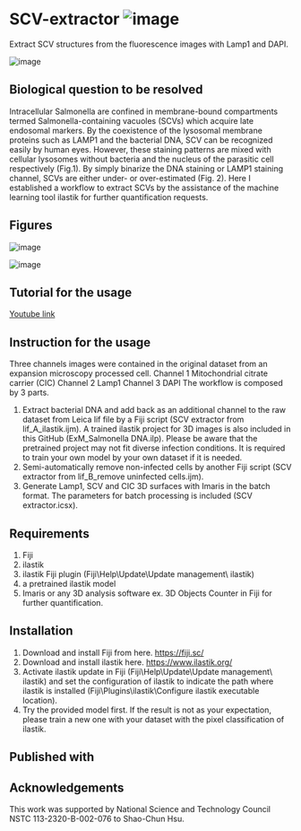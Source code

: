 # SCV-extractor                  ![image](https://github.com/user-attachments/assets/ba0828c0-bdf6-4116-9c5f-fc8249e37308)


Extract SCV structures from the fluorescence images with Lamp1 and DAPI.

![image](https://github.com/user-attachments/assets/c2203ca0-be15-4e6a-9102-6cf7c854aad3)


## Biological question to be resolved
Intracellular Salmonella are confined in membrane-bound compartments termed Salmonella-containing vacuoles (SCVs) which acquire late endosomal markers. By the coexistence of the lysosomal membrane proteins such as LAMP1 and the bacterial DNA, SCV can be recognized easily by human eyes. However, these staining patterns are mixed with cellular lysosomes without bacteria and the nucleus of the parasitic cell respectively (Fig.1). By simply binarize the DNA staining or LAMP1 staining channel, SCVs are either under- or over-estimated (Fig. 2). Here I established a workflow to extract SCVs by the assistance of the machine learning tool ilastik for further quantification requests.

## Figures
![image](https://github.com/user-attachments/assets/72c6f1c3-35d9-4200-a1c4-4ae29b30a4c9)

![image](https://github.com/user-attachments/assets/8257be23-ea34-4341-95db-3d91a8ce3c9c)

## Tutorial for the usage
[Youtube link](https://www.youtube.com/watch?v=7WKl4Sz-yvk&list=PL62vGjlvu5bAKZhsco0hMtTJtA5D7GM5e&index=3)

## Instruction for the usage
Three channels images were contained in the original dataset from an expansion microscopy processed cell. 
Channel 1  Mitochondrial citrate carrier (CIC)
Channel 2  Lamp1
Channel 3  DAPI
The workflow is composed by 3 parts. 
1. Extract bacterial DNA and add back as an additional channel to the raw dataset from Leica lif file by a Fiji script (SCV extractor from lif_A_ilastik.ijm). A trained ilastik project for 3D images is also included in this GitHub (ExM_Salmonella DNA.ilp). Please be aware that the pretrained project may not fit diverse infection conditions. It is required to train your own model by your own dataset if it is needed. 
2. Semi-automatically remove non-infected cells by another Fiji script (SCV extractor from lif_B_remove uninfected cells.ijm).
3. Generate Lamp1, SCV and CIC 3D surfaces with Imaris in the batch format. The parameters for batch processing is included (SCV extractor.icsx).

## Requirements
1. Fiji
2. ilastik
3. ilastik Fiji plugin (Fiji\Help\Update\Update management\ ilastik)
4. a pretrained ilastik model
5. Imaris or any 3D analysis software ex. 3D Objects Counter in Fiji for further quantification.

## Installation
1.	Download and install Fiji from here. 
https://fiji.sc/
2.	Download and install ilastik here.
https://www.ilastik.org/
3.	Activate ilastik update in Fiji (Fiji\Help\Update\Update management\ ilastik) and set the configuration of ilastik to indicate the path where ilastik is installed (Fiji\Plugins\ilastik\Configure ilastik executable location).
4.	Try the provided model first. If the result is not as your expectation, please train a new one with your dataset with the pixel classification of ilastik. 

## Published with

## Acknowledgements
This work was supported by National Science and Technology Council NSTC 113-2320-B-002-076 to Shao-Chun Hsu.
 



